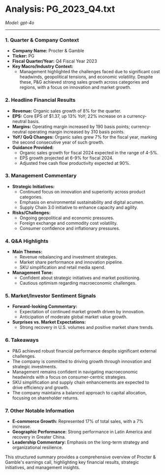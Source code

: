 # Analysis: PG_2023_Q4.txt

*Model: gpt-4o*

---

### 1. Quarter & Company Context
- **Company Name:** Procter & Gamble
- **Ticker:** PG
- **Fiscal Quarter/Year:** Q4 Fiscal Year 2023
- **Key Macro/Industry Context:**
  - Management highlighted the challenges faced due to significant cost headwinds, geopolitical tensions, and economic volatility. Despite these, P&G achieved strong sales growth across categories and regions, with a focus on innovation and market growth.

### 2. Headline Financial Results
- **Revenue:** Organic sales growth of 8% for the quarter.
- **EPS:** Core EPS of $1.37, up 13% YoY; 22% increase on a currency-neutral basis.
- **Margins:** Operating margin increased by 190 basis points; currency-neutral operating margin increased by 310 basis points.
- **YoY/ QoQ Changes:** Organic sales grew 7% for the fiscal year, marking the second consecutive year of such growth.
- **Guidance Provided:**
  - Organic sales growth for fiscal 2024 expected in the range of 4-5%.
  - EPS growth projected at 6-9% for fiscal 2024.
  - Adjusted free cash flow productivity expected at 90%.

### 3. Management Commentary
- **Strategic Initiatives:**
  - Continued focus on innovation and superiority across product categories.
  - Emphasis on environmental sustainability and digital acumen.
  - Supply Chain 3.0 initiative to enhance capacity and agility.
- **Risks/Challenges:**
  - Ongoing geopolitical and economic pressures.
  - Foreign exchange and commodity cost volatility.
  - Consumer confidence and inflationary pressures.

### 4. Q&A Highlights
- **Main Themes:**
  - Revenue rebalancing and investment strategies.
  - Market share performance and innovation pipeline.
  - SKU simplification and retail media spend.
- **Management Tone:**
  - Confident about strategic initiatives and market positioning.
  - Cautious optimism regarding macroeconomic challenges.

### 5. Market/Investor Sentiment Signals
- **Forward-looking Commentary:**
  - Expectation of continued market growth driven by innovation.
  - Anticipation of moderate global market value growth.
- **Surprises vs. Market Expectations:**
  - Strong recovery in U.S. volumes and positive market share trends.

### 6. Takeaways
- P&G achieved robust financial performance despite significant external challenges.
- The company is committed to driving growth through innovation and strategic investments.
- Management remains confident in navigating macroeconomic headwinds with a focus on consumer-centric strategies.
- SKU simplification and supply chain enhancements are expected to drive efficiency and growth.
- The company maintains a balanced approach to capital allocation, focusing on shareholder returns.

### 7. Other Notable Information
- **E-commerce Growth:** Represented 17% of total sales, with a 7% increase.
- **Geographic Performance:** Strong performance in Latin America and recovery in Greater China.
- **Leadership Commentary:** Emphasis on the long-term strategy and organizational resilience.

This structured summary provides a comprehensive overview of Procter & Gamble's earnings call, highlighting key financial results, strategic initiatives, and management insights.